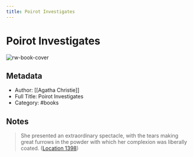 ```yaml
---
title: Poirot Investigates
---
```

# Poirot Investigates

![rw-book-cover](https://images-na.ssl-images-amazon.com/images/I/513Ytta-kaL._SL200_.jpg)

## Metadata
- Author: [[Agatha Christie]]
- Full Title: Poirot Investigates
- Category: #books

## Notes
> She presented an extraordinary spectacle, with the tears making great furrows in the powder with which her complexion was liberally coated. ([Location 1398](https://readwise.io/to_kindle?action=open&asin=B0046H95RW&location=1398))

